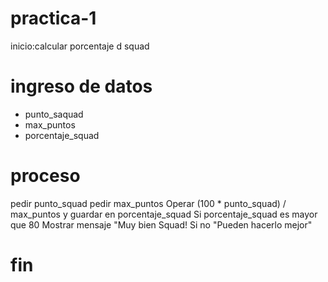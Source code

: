 # practica-1
inicio:calcular porcentaje d squad
# ingreso de datos 
- punto_saquad
- max_puntos
- porcentaje_squad

# proceso
 pedir punto_squad
 pedir max_puntos 
 Operar (100 * punto_squad) / max_puntos y guardar en porcentaje_squad
 Si porcentaje_squad es mayor que 80
 Mostrar mensaje "Muy bien Squad!
 Si no
  "Pueden hacerlo mejor"
# fin
